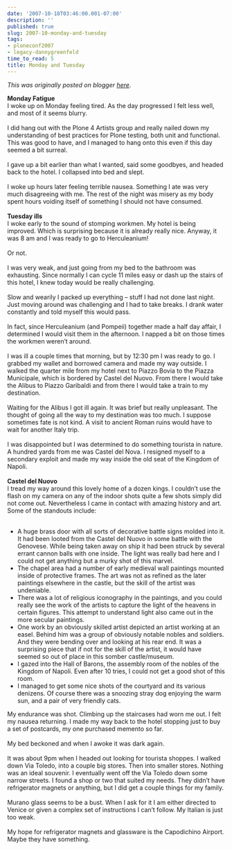 ```yaml
---
date: '2007-10-18T03:46:00.001-07:00'
description: ''
published: true
slug: 2007-10-monday-and-tuesday
tags:
- ploneconf2007
- legacy-dannygreenfeld
time_to_read: 5
title: Monday and Tuesday
---
```


*This was originally posted on blogger [here](https://dannygreenfeld.blogspot.com/2007/10/monday-and-tuesday.html)*.

<span style="font-weight: bold;">Monday Fatigue</span><br />I woke up on Monday feeling tired.  As the day progressed I felt less well, and most of it seems blurry.<br /><br />I did hang out with the Plone 4 Artists group and really nailed down my understanding of best practices for Plone testing, both unit and functional.  This was good to have, and I managed to hang onto this even if this day seemed a bit surreal.<br /><br />I gave up a bit earlier than what I wanted, said some goodbyes, and headed back to the hotel.  I collapsed into bed and slept.<br /><br />I woke up hours later feeling terrible nausea.  Something I ate was very much disagreeing with me.  The rest of the night was misery as my body spent hours voiding itself of something I should not have consumed.<br /><br /><span style="font-weight: bold;">Tuesday ills</span><br />I woke early to the sound of stomping workmen.  My hotel is being improved.  Which is surprising because it is already really nice.  Anyway, it was 8 am and I was ready to go to Herculeanium!<br /><br />Or not.<br /><br />I was very weak, and just going from my bed to the bathroom was exhausting.  Since normally I can cycle 11 miles easy or dash up the stairs of this hotel, I knew today would be really challenging.<br /><br />Slow and wearily I packed up everything – stuff I had not done last night.  Just moving around was challenging and I had to take breaks.  I drank water constantly and told myself this would pass. <br /><br />In fact, since Herculeanium (and Pompeii) together made a half day affair, I determined I would visit them in the afternoon.  I napped a bit on those times the workmen weren’t around.<br /><br />I was ill a couple times that morning, but by 12:30 pm I was ready to go.  I grabbed my wallet and borrowed camera and made my way outside.  I walked the quarter mile from my hotel next to Piazzo Bovia to the Piazza Municipale, which is bordered by Castel del Nuovo.  From there I would take the Alibus to Piazzo Garibaldi and from there I would take a train to my destination.<br /><br />Waiting for the Alibus I got ill again.  It was brief but really unpleasant.  The thought of going all the way to my destination was too much.  I suppose sometimes fate is not kind. A visit to ancient Roman ruins would have to wait for another Italy trip.<br /><br />I was disappointed but I was determined to do something tourista in nature.  A hundred yards from me was Castel del Nova.  I resigned myself to a secondary exploit and made my way inside the old seat of the Kingdom of Napoli.<br /><br /><span style="font-weight: bold;">Castel del Nuovo</span><br />I tread my way around this lovely home of a dozen kings.  I couldn’t use the flash on my camera on any of the indoor shots quite a few shots simply did not come out.  Nevertheless I came in contact with amazing history and art.  Some of the standouts include:<br /><br /><ul><li>A huge brass door with all sorts of decorative battle signs molded into it.  It had been looted from the Castel del Nuovo in some battle with the Genovese.  While being taken away on ship it had been struck by several errant cannon balls with one inside.  The light was really bad here and I could not get anything but a murky shot of this marvel.</li><li>The chapel area had a number of early medieval wall paintings mounted inside of protective frames.  The art was not as refined as the later paintings elsewhere in the castle, but the skill of the artist was undeniable.</li><li>There was a lot of religious iconography in the paintings, and you could really see the work of the artists to capture the light of the heavens in certain figures.  This attempt to understand light also came out in the more secular paintings.</li><li>One work by an obviously skilled artist depicted an artist working at an easel.  Behind him was a group of obviously notable nobles and soldiers.  And they were bending over and looking at his rear end.  It was a surprising piece that if not for the skill of the artist, it would have seemed so out of place in this somber castle/museum.</li><li>I gazed into the Hall of Barons, the assembly room of the nobles of the Kingdom of Napoli.  Even after 10 tries, I could not get a good shot of this room.</li><li>I managed to get some nice shots of the courtyard and its various denizens.  Of course there was a snoozing stray dog enjoying the warm sun, and a pair of very friendly cats.  </li></ul>My endurance was shot.  Climbing up the staircases had worn me out.  I felt my nausea returning.  I made my way back to the hotel stopping just to buy a set of postcards, my one purchased memento so far.<br /><br />My bed beckoned and when I awoke it was dark again.<br /><br />It was about 9pm when I headed out looking for tourista shoppes.  I walked down Via Toledo, into a couple big stores.  Then into smaller stores.  Nothing was an ideal souvenir.  I eventually went off the Via Toledo down some narrow streets.  I found a shop or two that suited my needs.  They didn’t have refrigerator magnets or anything, but I did get a couple things for my family.<br /><br />Murano glass seems to be a bust.  When I ask for it I am either directed to Venice or given a complex set of instructions I can’t follow.  My Italian is just too weak.<br /><br />My hope for refrigerator magnets and glassware is the Capodichino Airport.  Maybe they have something.
